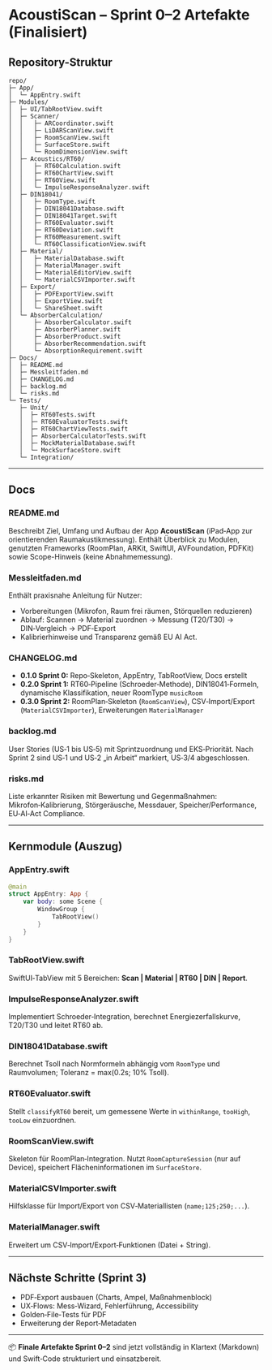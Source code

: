 # AcoustiScan – Sprint 0–2 Artefakte (Finalisiert)

## Repository-Struktur
```
repo/
├─ App/
│  └─ AppEntry.swift
├─ Modules/
│  ├─ UI/TabRootView.swift
│  ├─ Scanner/
│  │   ├─ ARCoordinator.swift
│  │   ├─ LiDARScanView.swift
│  │   ├─ RoomScanView.swift
│  │   ├─ SurfaceStore.swift
│  │   └─ RoomDimensionView.swift
│  ├─ Acoustics/RT60/
│  │   ├─ RT60Calculation.swift
│  │   ├─ RT60ChartView.swift
│  │   ├─ RT60View.swift
│  │   └─ ImpulseResponseAnalyzer.swift
│  ├─ DIN18041/
│  │   ├─ RoomType.swift
│  │   ├─ DIN18041Database.swift
│  │   ├─ DIN18041Target.swift
│  │   ├─ RT60Evaluator.swift
│  │   ├─ RT60Deviation.swift
│  │   ├─ RT60Measurement.swift
│  │   └─ RT60ClassificationView.swift
│  ├─ Material/
│  │   ├─ MaterialDatabase.swift
│  │   ├─ MaterialManager.swift
│  │   ├─ MaterialEditorView.swift
│  │   └─ MaterialCSVImporter.swift
│  ├─ Export/
│  │   ├─ PDFExportView.swift
│  │   ├─ ExportView.swift
│  │   └─ ShareSheet.swift
│  └─ AbsorberCalculation/
│      ├─ AbsorberCalculator.swift
│      ├─ AbsorberPlanner.swift
│      ├─ AbsorberProduct.swift
│      ├─ AbsorberRecommendation.swift
│      └─ AbsorptionRequirement.swift
├─ Docs/
│  ├─ README.md
│  ├─ Messleitfaden.md
│  ├─ CHANGELOG.md
│  ├─ backlog.md
│  └─ risks.md
└─ Tests/
   ├─ Unit/
   │  ├─ RT60Tests.swift
   │  ├─ RT60EvaluatorTests.swift
   │  ├─ RT60ChartViewTests.swift
   │  ├─ AbsorberCalculatorTests.swift
   │  ├─ MockMaterialDatabase.swift
   │  └─ MockSurfaceStore.swift
   └─ Integration/
```

---

## Docs

### README.md
Beschreibt Ziel, Umfang und Aufbau der App **AcoustiScan** (iPad‑App zur orientierenden Raumakustikmessung). Enthält Überblick zu Modulen, genutzten Frameworks (RoomPlan, ARKit, SwiftUI, AVFoundation, PDFKit) sowie Scope-Hinweis (keine Abnahmemessung).

### Messleitfaden.md
Enthält praxisnahe Anleitung für Nutzer:
- Vorbereitungen (Mikrofon, Raum frei räumen, Störquellen reduzieren)
- Ablauf: Scannen → Material zuordnen → Messung (T20/T30) → DIN‑Vergleich → PDF‑Export
- Kalibrierhinweise und Transparenz gemäß EU AI Act.

### CHANGELOG.md
- **0.1.0 Sprint 0:** Repo‑Skeleton, AppEntry, TabRootView, Docs erstellt
- **0.2.0 Sprint 1:** RT60‑Pipeline (Schroeder‑Methode), DIN18041‑Formeln, dynamische Klassifikation, neuer RoomType `musicRoom`
- **0.3.0 Sprint 2:** RoomPlan‑Skeleton (`RoomScanView`), CSV‑Import/Export (`MaterialCSVImporter`), Erweiterungen `MaterialManager`

### backlog.md
User Stories (US‑1 bis US‑5) mit Sprintzuordnung und EKS‑Priorität. Nach Sprint 2 sind US‑1 und US‑2 „in Arbeit“ markiert, US‑3/4 abgeschlossen.

### risks.md
Liste erkannter Risiken mit Bewertung und Gegenmaßnahmen: Mikrofon‑Kalibrierung, Störgeräusche, Messdauer, Speicher/Performance, EU‑AI‑Act Compliance.

---

## Kernmodule (Auszug)

### AppEntry.swift
```swift
@main
struct AppEntry: App {
    var body: some Scene {
        WindowGroup {
            TabRootView()
        }
    }
}
```

### TabRootView.swift
SwiftUI‑TabView mit 5 Bereichen: **Scan | Material | RT60 | DIN | Report**.

### ImpulseResponseAnalyzer.swift
Implementiert Schroeder‑Integration, berechnet Energiezerfallskurve, T20/T30 und leitet RT60 ab.

### DIN18041Database.swift
Berechnet Tsoll nach Normformeln abhängig vom `RoomType` und Raumvolumen; Toleranz = max(0.2s; 10% Tsoll).

### RT60Evaluator.swift
Stellt `classifyRT60` bereit, um gemessene Werte in `withinRange`, `tooHigh`, `tooLow` einzuordnen.

### RoomScanView.swift
Skeleton für RoomPlan‑Integration. Nutzt `RoomCaptureSession` (nur auf Device), speichert Flächeninformationen im `SurfaceStore`.

### MaterialCSVImporter.swift
Hilfsklasse für Import/Export von CSV‑Materiallisten (`name;125;250;...`).

### MaterialManager.swift
Erweitert um CSV‑Import/Export‑Funktionen (Datei + String).

---

## Nächste Schritte (Sprint 3)
- PDF‑Export ausbauen (Charts, Ampel, Maßnahmenblock)
- UX‑Flows: Mess‑Wizard, Fehlerführung, Accessibility
- Golden‑File‑Tests für PDF
- Erweiterung der Report‑Metadaten

---

📦 **Finale Artefakte Sprint 0–2** sind jetzt vollständig in Klartext (Markdown) und Swift‑Code strukturiert und einsatzbereit.

